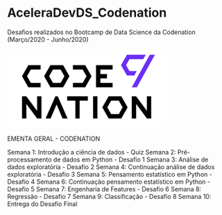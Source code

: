 # AceleraDevDS_Codenation
 Desafios realizados no Bootcamp de Data Science da Codenation (Março/2020 - Junho/2020)

![alt text](logo.png)

EMENTA GERAL - CODENATION

Semana 1: Introdução a ciência de dados - Quiz
Semana 2: Pré-processamento de dados em Python - Desafio 1
Semana 3: Análise de dados exploratória - Desafio 2
Semana 4: Continuação análise de dados exploratória - Desafio 3
Semana 5: Pensamento estatístico em Python - Desafio 4
Semana 6: Continuação pensamento estatístico em Python - Desafio 5
Semana 7: Engenharia de Features - Desafio 6
Semana 8: Regressão - Desafio 7
Semana 9: Classificação - Desafio 8
Semana 10: Entrega do Desafio Final